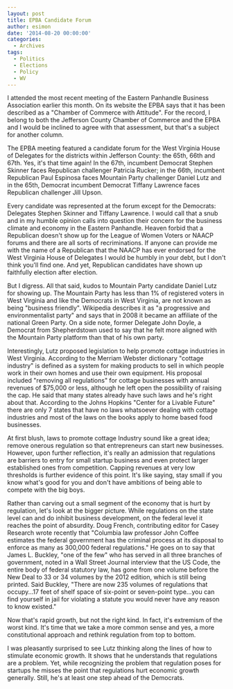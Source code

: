 ```yaml
---
layout: post
title: EPBA Candidate Forum
author: esimon
date: '2014-08-20 00:00:00'
categories:
  - Archives
tags:
  - Politics
  - Elections
  - Policy
  - WV
---
```

I attended the most recent meeting of the Eastern Panhandle Business Association earlier this month. On its website the EPBA says that it has been described as a "Chamber of Commerce with Attitude". For the record, I belong to both the Jefferson County Chamber of Commerce and the EPBA and I would be inclined to agree with that assessment, but that's a subject for another column. 

The EPBA meeting featured a candidate forum for the West Virginia House of Delegates for the districts within Jefferson County: the 65th, 66th and 67th. Yes, it's that time again! In the 67th, incumbent Democrat Stephen Skinner faces Republican challenger Patricia Rucker; in the 66th, incumbent Republican Paul Espinosa faces Mountain Party challenger Daniel Lutz and in the 65th, Democrat incumbent Democrat Tiffany Lawrence faces Republican challenger Jill Upson. 

Every candidate was represented at the forum except for the Democrats: Delegates Stephen Skinner and Tiffany Lawrence. I would call that a snub and in my humble opinion calls into question their concern for the business climate and economy in the Eastern Panhandle. Heaven forbid that a Republican doesn't show up for the League of Women Voters or NAACP forums and there are all sorts of recriminations. If anyone can provide me with the name of a Republican that the NAACP has ever endorsed for the West Virginia House of Delegates I would be humbly in your debt, but I don't think you'll find one. And yet, Republican candidates have shown up faithfully election after election. 

But I digress. All that said, kudos to Mountain Party candidate Daniel Lutz for showing up. The Mountain Party has less than 1% of registered voters in West Virginia and like the Democrats in West Virginia, are not known as being "business friendly". Wikipedia describes it as "a progressive and environmentalist party" and says that in 2008 it became an affiliate of the national Green Party. On a side note, former Delegate John Doyle, a Democrat from Shepherdstown used to say that he felt more aligned with the Mountain Party platform than that of his own party. 

Interestingly, Lutz proposed legislation to help promote cottage industries in West Virginia. According to the Merriam Webster dictionary "cottage industry" is defined as a system for making products to sell in which people work in their own homes and use their own equipment. His proposal included "removing all regulations" for cottage businesses with annual revenues of $75,000 or less, although he left open the possibility of raising the cap. He said that many states already have such laws and he's right about that. According to the Johns Hopkins "Center for a Livable Future" there are only 7 states that have no laws whatsoever dealing with cottage industries and most of the laws on the books apply to home based food businesses. 

At first blush, laws to promote cottage Industry sound like a great idea; remove onerous regulation so that entrepreneurs can start new businesses. However, upon further reflection, it's really an admission that regulations are barriers to entry for small startup business and even protect larger established ones from competition. Capping revenues at very low thresholds is further evidence of this point. It's like saying, stay small if you know what's good for you and don't have ambitions of being able to compete with the big boys. 

Rather than carving out a small segment of the economy that is hurt by regulation, let's look at the bigger picture. While regulations on the state level can and do inhibit business development, on the federal level it reaches the point of absurdity. Doug French, contributing editor for Casey Research wrote recently that "Columbia law professor John Coffee estimates the federal government has the criminal process at its disposal to enforce as many as 300,000 federal regulations." He goes on to say that James L. Buckley, "one of the few" who has served in all three branches of government, noted in a Wall Street Journal interview that the US Code, the entire body of federal statutory law, has gone from one volume before the New Deal to 33 or 34 volumes by the 2012 edition, which is still being printed. Said Buckley, "There are now 235 volumes of regulations that occupy...17 feet of shelf space of six-point or seven-point type...you can find yourself in jail for violating a statute you would never have any reason to know existed." 

Now that's rapid growth, but not the right kind. In fact, it's extremism of the worst kind. It's time that we take a more common sense and yes, a more constitutional approach and rethink regulation from top to bottom. 

I was pleasantly surprised to see Lutz thinking along the lines of how to stimulate economic growth. It shows that he understands that regulations are a problem. Yet, while recognizing the problem that regulation poses for startups he misses the point that regulations hurt economic growth generally. Still, he's at least one step ahead of the Democrats. 

